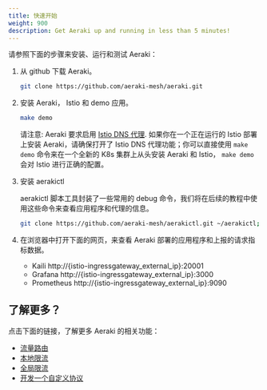 ```yaml
---
title: 快速开始
weight: 900
description: Get Aeraki up and running in less than 5 minutes!
---
```


请参照下面的步骤来安装、运行和测试 Aeraki：

 1. 从 github 下载 Aeraki。

    ```bash
    git clone https://github.com/aeraki-mesh/aeraki.git
    ```

 2. 安装 Aeraki， Istio 和 demo 应用。

    ```bash
    make demo
    ```

    请注意: Aeraki 要求启用 [Istio DNS 代理](https://istio.io/latest/docs/ops/configuration/traffic-management/dns-proxy/). 如果你在一个正在运行的 Istio 部署上安装 Aeraki，请确保打开了 Istio DNS 代理功能；你可以直接使用 ```make demo``` 命令来在一个全新的 K8s 集群上从头安装 Aeraki 和 Istio， ```make demo``` 会对 Istio 进行正确的配置。
 3. 安装 aerakictl

    aerakictl 脚本工具封装了一些常用的 debug 命令，我们将在后续的教程中使用这些命令来查看应用程序和代理的信息。

    ```bash
    git clone https://github.com/aeraki-mesh/aerakictl.git ~/aerakictl;source ~/aerakictl/aerakictl.sh
    ```

 4. 在浏览器中打开下面的网页，来查看 Aeraki 部署的应用程序和上报的请求指标数据。

    - Kaili http://{istio-ingressgateway_external_ip}:20001
    - Grafana http://{istio-ingressgateway_external_ip}:3000
    - Prometheus http://{istio-ingressgateway_external_ip}:9090
 

## 了解更多？

点击下面的链接，了解更多 Aeraki 的相关功能：

- [流量路由](/zh/docs/v1.0/tutorials/routing/) 
- [本地限流](/zh/docs/v1.0/tutorials/local-rate-limit/)
- [全局限流](/zh/docs/v1.0/tutorials/global-rate-limit//)
- [开发一个自定义协议](/zh/docs/v1.0/tutorials/implement-a-custom-protocol/)
